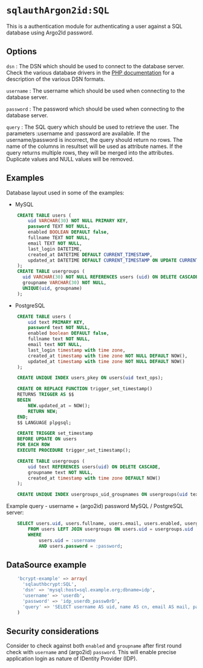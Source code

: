 `sqlauthArgon2id:SQL`
=============

This is a authentication module for authenticating a user against a SQL database using Argo2Id password.


Options
-------

`dsn`
:   The DSN which should be used to connect to the database server.
    Check the various database drivers in the [PHP documentation](http://php.net/manual/en/pdo.drivers.php) for a description of the various DSN formats.

`username`
:   The username which should be used when connecting to the database server.


`password`
:   The password which should be used when connecting to the database server.

`query`
:   The SQL query which should be used to retrieve the user.
    The parameters :username and :password are available.
    If the username/password is incorrect, the query should return no rows.
    The name of the columns in resultset will be used as attribute names.
    If the query returns multiple rows, they will be merged into the attributes.
    Duplicate values and NULL values will be removed.


Examples
--------

Database layout used in some of the examples:

* MySQL
```sql
    CREATE TABLE users (
        uid VARCHAR(30) NOT NULL PRIMARY KEY,
        password TEXT NOT NULL,
        enabled BOOLEAN DEFAULT false,
        fullname TEXT NOT NULL,
        email TEXT NOT NULL,
        last_login DATETIME,
        created_at DATETIME DEFAULT CURRENT_TIMESTAMP,
        updated_at DATETIME DEFAULT CURRENT_TIMESTAMP ON UPDATE CURRENT_TIMESTAMP
    );
    CREATE TABLE usergroups (
      uid VARCHAR(30) NOT NULL REFERENCES users (uid) ON DELETE CASCADE ON UPDATE CASCADE,
      groupname VARCHAR(30) NOT NULL,
      UNIQUE(uid, groupname)
    );
```

* PostgreSQL
```sql
    CREATE TABLE users (
        uid text PRIMARY KEY,
        password text NOT NULL,
        enabled boolean DEFAULT false,
        fullname text NOT NULL,
        email text NOT NULL,
        last_login timestamp with time zone,
        created_at timestamp with time zone NOT NULL DEFAULT NOW(),
        updated_at timestamp with time zone NOT NULL DEFAULT NOW()
    );

    CREATE UNIQUE INDEX users_pkey ON users(uid text_ops);

    CREATE OR REPLACE FUNCTION trigger_set_timestamp()
    RETURNS TRIGGER AS $$
    BEGIN
        NEW.updated_at = NOW();
        RETURN NEW;
    END;
    $$ LANGUAGE plpgsql;

    CREATE TRIGGER set_timestamp
    BEFORE UPDATE ON users
    FOR EACH ROW
    EXECUTE PROCEDURE trigger_set_timestamp();

    CREATE TABLE usergroups (
        uid text REFERENCES users(uid) ON DELETE CASCADE,
        groupname text NOT NULL,
        created_at timestamp with time zone DEFAULT NOW()
    );

    CREATE UNIQUE INDEX usergroups_uid_groupnames ON usergroups(uid text_ops,groupname text_ops);
```

Example query - username + (argo2id) password MySQL / PostgreSQL server:

```sql
    SELECT users.uid, users.fullname, users.email, users.enabled, usergroups.groupname
        FROM users LEFT JOIN usergroups ON users.uid = usergroups.uid
        WHERE
            users.uid = :username
            AND users.password = :password;
```


DataSource example
------------------
```sql
    'bcrypt-example' => array(
      'sqlauthbcrypt:SQL',
      'dsn' => 'mysql:host=sql.example.org;dbname=idp',
      'username' => 'userdb',
      'password' => 'idp_userdb_passw0rD',
      'query' => 'SELECT username AS uid, name AS cn, email AS mail, password_hash FROM users WHERE username = :username'
    )
```

Security considerations
-----------------------

Consider to check against both `enabled` and `groupname` after first round check with `username` and (argo2id) `password`.
This will enable precise application login as nature of IDentity Provider (IDP).
